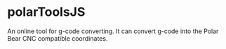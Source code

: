 # polarToolsJS
An online tool for g-code converting. It can convert g-code into the Polar Bear CNC compatible  coordinates.
